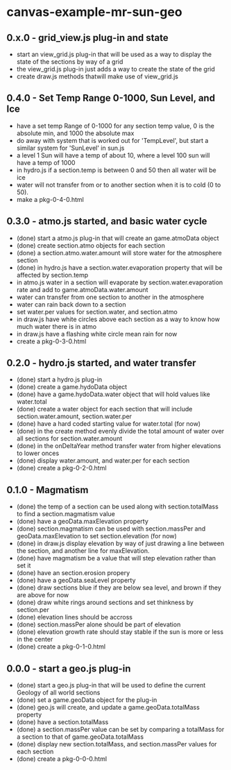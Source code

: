 # canvas-example-mr-sun-geo

## 0.x.0 - grid_view.js plug-in and state
* start an view_grid.js plug-in that will be used as a way to display the state of the sections by way of a grid
* the view_grid.js plug-in just adds a way to create the state of the grid
* create draw.js methods thatwill make use of view_grid.js

## 0.4.0 - Set Temp Range 0-1000, Sun Level, and Ice
* have a set temp Range of 0-1000 for any section temp value, 0 is the absolute min, and 1000 the absolute max
* do away with system that is worked out for 'TempLevel', but start a similar system for 'SunLevel' in sun.js
* a level 1 Sun will have a temp of about 10, where a level 100 sun will have a temp of 1000
* in hydro.js if a section.temp is between 0 and 50 then all water will be ice
* water will not transfer from or to another section when it is to cold (0 to 50).
* make a pkg-0-4-0.html

## 0.3.0 - atmo.js started, and basic water cycle
* (done) start a atmo.js plug-in that will create an game.atmoData object
* (done) create section.atmo objects for each section
* (done) a section.atmo.water.amount will store water for the atmosphere section
* (done) in hydro.js have a section.water.evaporation property that will be affected by section.temp
* in atmo.js water in a section will evaporate by section.water.evaporation rate and add to game.atmoData.water.amount
* water can transfer from one section to another in the atmosphere
* water can rain back down to a section
* set water.per values for section.water, and section.atmo
* in draw.js have white circles above each section as a way to know how much water there is in atmo
* in draw.js have a flashing white circle mean rain for now
* create a pkg-0-3-0.html

## 0.2.0 - hydro.js started, and water transfer
* (done) start a hydro.js plug-in
* (done) create a game.hydoData object
* (done) have a game.hydoData.water object that will hold values like water.total
* (done) create a water object for each section that will include section.water.amount, section.water.per
* (done) have a hard coded starting value for water.total (for now)
* (done) in the create method evenly divide the total amount of water over all sections for section.water.amount
* (done) in the onDeltaYear method transfer water from higher elevations to lower onces
* (done) display water.amount, and water.per for each section
* (done) create a pkg-0-2-0.html

## 0.1.0 - Magmatism
* (done) the temp of a section can be used along with section.totalMass to find a section.magmatism value
* (done) have a geoData.maxElevation property
* (done) section.magmatism can be used with section.massPer and geoData.maxElevation to set section.elevation (for now)
* (done) in draw.js display elevation by way of just drawing a line between the section, and another line for maxElevation.
* (done) have magmatism be a value that will step elevation rather than set it
* (done) have an section.erosion propery
* (done) have a geoData.seaLevel property
* (done) draw sections blue if they are below sea level, and brown if they are above for now
* (done) draw white rings around sections and set thinkness by section.per
* (done) elevation lines should be accross
* (done) section.massPer alone should be part of elevation
* (done) elevation growth rate should stay stable if the sun is more or less in the center
* (done) create a pkg-0-1-0.html

## 0.0.0 - start a geo.js plug-in
* (done) start a geo.js plug-in that will be used to define the current Geology of all world sections
* (done) set a game.geoData object for the plug-in
* (done) geo.js will create, and update a game.geoData.totalMass property
* (done) have a section.totalMass
* (done) a section.massPer value can be set by comparing a totalMass for a section to that of game.geoData.totalMass
* (done) display new section.totalMass, and section.massPer values for each section
* (done) create a pkg-0-0-0.html
